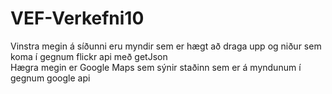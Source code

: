 # VEF-Verkefni10
Vinstra megin á síðunni eru myndir sem er hægt að draga upp og niður sem koma í gegnum flickr api með getJson<br>
Hægra megin er Google Maps sem sýnir staðinn sem er á myndunum í gegnum google api
